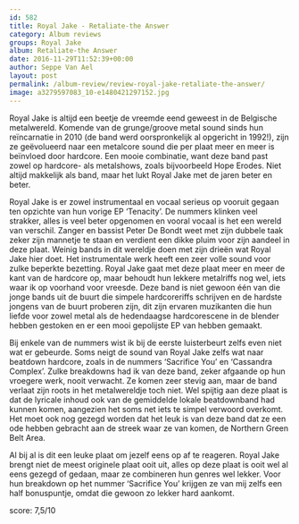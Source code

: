 ```yaml
---
id: 582
title: Royal Jake - Retaliate-the Answer
category: Album reviews
groups: Royal Jake
album: Retaliate-the Answer
date: 2016-11-29T11:52:39+00:00
author: Seppe Van Ael
layout: post
permalink: /album-review/review-royal-jake-retaliate-the-answer/
image: a3279597083_10-e1480421297152.jpg
---
```

Royal Jake is altijd een beetje de vreemde eend geweest in de Belgische metalwereld. Komende van de grunge/groove metal sound sinds hun reïncarnatie in 2010 (de band werd oorspronkelijk al opgericht in 1992!), zijn ze geëvolueerd naar een metalcore sound die per plaat meer en meer is beïnvloed door hardcore. Een mooie combinatie, want deze band past zowel op hardcore- als metalshows, zoals bijvoorbeeld Hope Erodes. Niet altijd makkelijk als band, maar het lukt Royal Jake met de jaren beter en beter.

Royal Jake is er zowel instrumentaal en vocaal serieus op vooruit gegaan ten opzichte van hun vorige EP ‘Tenacity’. De nummers klinken veel strakker, alles is veel beter opgenomen en vooral vocaal is het een wereld van verschil. Zanger en bassist Peter De Bondt weet met zijn dubbele taak zeker zijn mannetje te staan en verdient een dikke pluim voor zijn aandeel in deze plaat. Weinig bands in dit wereldje doen met zijn drieën wat Royal Jake hier doet. Het instrumentale werk heeft een zeer volle sound voor zulke beperkte bezetting. Royal Jake gaat met deze plaat meer en meer de kant van de hardcore op, maar behoudt hun lekkere metalriffs nog wel, iets waar ik op voorhand voor vreesde. Deze band is niet gewoon één van die jonge bands uit de buurt die simpele hardcoreriffs schrijven en de hardste jongens van de buurt proberen zijn, dit zijn ervaren muzikanten die hun liefde voor zowel metal als de hedendaagse hardcorescene in de blender hebben gestoken en er een mooi gepolijste EP van hebben gemaakt.

Bij enkele van de nummers wist ik bij de eerste luisterbeurt zelfs even niet wat er gebeurde. Soms neigt de sound van Royal Jake zelfs wat naar beatdown hardcore, zoals in de nummers ‘Sacrifice You’ en ‘Cassandra Complex’. Zulke breakdowns had ik van deze band, zeker afgaande op hun vroegere werk, nooit verwacht. Ze komen zeer stevig aan, maar de band verlaat zijn roots in het metalwereldje toch niet. Wel spijtig aan deze plaat is dat de lyricale inhoud ook van de gemiddelde lokale beatdownband had kunnen komen, aangezien het soms net iets te simpel verwoord overkomt. Het moet ook nog gezegd worden dat het leuk is van deze band dat ze een ode hebben gebracht aan de streek waar ze van komen, de Northern Green Belt Area.

Al bij al is dit een leuke plaat om jezelf eens op af te reageren. Royal Jake brengt niet de meest originele plaat ooit uit, alles op deze plaat is ooit wel al eens gezegd of gedaan, maar ze combineren hun genres wel lekker. Voor hun breakdown op het nummer ‘Sacrifice You’ krijgen ze van mij zelfs een half bonuspuntje, omdat die gewoon zo lekker hard aankomt.

score: 7,5/10
